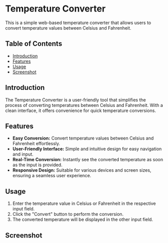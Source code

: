 # Temperature Converter

This is a simple web-based temperature converter that allows users to convert temperature values between Celsius and Fahrenheit.

## Table of Contents

- [Introduction](#introduction)
- [Features](#features)
- [Usage](#usage)
- [Screenshot](#screenshot)

## Introduction

The Temperature Converter is a user-friendly tool that simplifies the process of converting temperatures between Celsius and Fahrenheit. With a clean interface, it offers convenience for quick temperature conversions.

## Features

- **Easy Conversion:** Convert temperature values between Celsius and Fahrenheit effortlessly.
- **User-Friendly Interface:** Simple and intuitive design for easy navigation and input.
- **Real-Time Conversion:** Instantly see the converted temperature as soon as the input is provided.
- **Responsive Design:** Suitable for various devices and screen sizes, ensuring a seamless user experience.

## Usage

1. Enter the temperature value in Celsius or Fahrenheit in the respective input field.
2. Click the "Convert" button to perform the conversion.
3. The converted temperature will be displayed in the other input field.

## Screenshot

